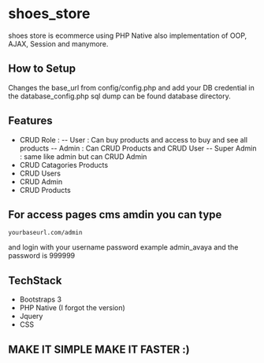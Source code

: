 # shoes_store
shoes store is ecommerce using PHP Native also implementation of OOP, AJAX, Session and manymore.

## How to Setup
Changes the base_url from config/config.php
and add your DB credential in the database_config.php
sql dump can be found database directory.


## Features
- CRUD Role : -- User : Can buy products and access to buy and see all products
        -- Admin : Can CRUD Products and CRUD User
        -- Super Admin : same like admin but can CRUD Admin
- CRUD Catagories Products
- CRUD Users
- CRUD Admin
- CRUD Products

## For access pages cms amdin you can type
`yourbaseurl.com/admin`

and login with your username password example admin_avaya and the password is 999999

## TechStack
- Bootstraps 3
- PHP Native (I forgot the version)
- Jquery
- CSS

## MAKE IT SIMPLE MAKE IT FASTER :)
